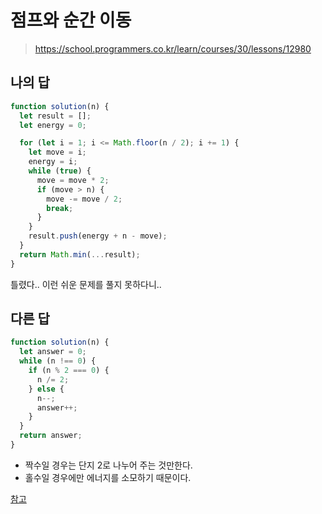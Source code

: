 # 점프와 순간 이동

> https://school.programmers.co.kr/learn/courses/30/lessons/12980

## 나의 답

```js
function solution(n) {
  let result = [];
  let energy = 0;

  for (let i = 1; i <= Math.floor(n / 2); i += 1) {
    let move = i;
    energy = i;
    while (true) {
      move = move * 2;
      if (move > n) {
        move -= move / 2;
        break;
      }
    }
    result.push(energy + n - move);
  }
  return Math.min(...result);
}
```

틀렸다.. 이런 쉬운 문제를 풀지 못하다니..

## 다른 답

```js
function solution(n) {
  let answer = 0;
  while (n !== 0) {
    if (n % 2 === 0) {
      n /= 2;
    } else {
      n--;
      answer++;
    }
  }
  return answer;
}
```

- 짝수일 경우는 단지 2로 나누어 주는 것만한다.
- 홀수일 경우에만 에너지를 소모하기 때문이다.

[참고](https://school.programmers.co.kr/questions/51643)